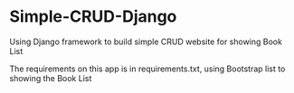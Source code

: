 # Simple-CRUD-Django
Using Django framework to build simple CRUD website for showing Book List

The requirements on this app is in requirements.txt, using Bootstrap list to showing the Book List
